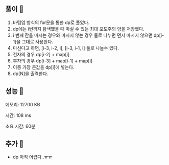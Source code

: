 ## 풀이 🎈


1. 바텀업 방식의 for문을 통한 dp로 풀었다.
2. dp에는 i번까지 탐색했을 때 마실 수 있는 최대 포도주의 양을 저장했다.
3. i 번째 잔을 마시는 경우와 마시지 않는 경우 둘로 나누면 먼저 마시지 않으면 dp[i-1]을 그대로 사용한다.
4. 마신다고 하면, [i-3, i-2, i], [i-3, i-1, i] 둘로 나눌수 있다.
5. 전자의 경우 dp[i-2] + map[i]
6. 후자의 경우 dp[i-3] + map[i-1] + map[i]
7. 이중 가장 큰값을 dp[i]에 넣는다.
8. dp[N]을 출력한다.

## 성능 🎃



메모리: 12700 KB

시간: 108 ms

소요 시간: 60분

## 추가 🎀

- dp 아직 어렵다..ㅠㅠ
